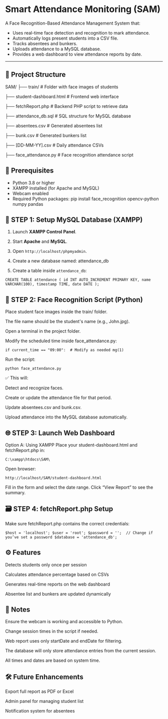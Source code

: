 # Smart Attendance Monitoring (SAM)

A Face Recognition-Based Attendance Management System that:
- Uses real-time face detection and recognition to mark attendance.
- Automatically logs present students into a CSV file.
- Tracks absentees and bunkers.
- Uploads attendance to a MySQL database.
- Provides a web dashboard to view attendance reports by date.

---

## 📁 Project Structure

SAM/
├── train/ # Folder with face images of students

├── student-dashboard.html # Frontend web interface

├── fetchReport.php # Backend PHP script to retrieve data

├── attendance_db.sql # SQL structure for MySQL database

├── absentees.csv # Generated absentees list

├── bunk.csv # Generated bunkers list

├── [DD-MM-YY].csv # Daily attendance CSVs

├── face_attendance.py # Face recognition attendance script



## 🧠 Prerequisites

- Python 3.8 or higher
- XAMPP installed (for Apache and MySQL)
- Webcam enabled
- Required Python packages:
pip install face_recognition opencv-python numpy pandas


## 🎯 STEP 1: Setup MySQL Database (XAMPP)

1. Launch **XAMPP Control Panel**.
2. Start **Apache** and **MySQL**.
3. Open `http://localhost/phpmyadmin`.
4. Create a new database named:
attendance_db


5. Create a table inside `attendance_db`:

``CREATE TABLE attendance (
  id INT AUTO_INCREMENT PRIMARY KEY,
  name VARCHAR(100),
  timestamp TIME,
  date DATE
);``

## 🤖 STEP 2: Face Recognition Script (Python)
Place student face images inside the train/ folder.

The file name should be the student's name (e.g., John.jpg).

Open a terminal in the project folder.

Modify the scheduled time inside face_attendance.py:

``if current_time == "09:00":  # Modify as needed
    mg(1)``
    
Run the script:

``python face_attendance.py``

✅ This will:

Detect and recognize faces.

Create or update the attendance file for that period.

Update absentees.csv and bunk.csv.

Upload attendance into the MySQL database automatically.

## 🌐 STEP 3: Launch Web Dashboard
Option A: Using XAMPP
Place your student-dashboard.html and fetchReport.php in:

``C:\xampp\htdocs\SAM\``

Open browser:

``http://localhost/SAM/student-dashboard.html``

Fill in the form and select the date range. Click “View Report” to see the summary.

## 🗃 STEP 4: fetchReport.php Setup
Make sure fetchReport.php contains the correct credentials:

``$host = 'localhost';
$user = 'root';
$password = '';  // Change if you’ve set a password
$database = 'attendance_db';``

## ⚙️ Features
Detects students only once per session

Calculates attendance percentage based on CSVs

Generates real-time reports on the web dashboard

Absentee list and bunkers are updated dynamically

## 📌 Notes
Ensure the webcam is working and accessible to Python.

Change session times in the script if needed.

Web report uses only startDate and endDate for filtering.

The database will only store attendance entries from the current session.

All times and dates are based on system time.

## 🛠️ Future Enhancements
Export full report as PDF or Excel

Admin panel for managing student list

Notification system for absentees
